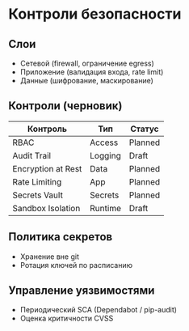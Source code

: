 # Контроли безопасности

## Слои
- Сетевой (firewall, ограничение egress)
- Приложение (валидация входа, rate limit)
- Данные (шифрование, маскирование)

## Контроли (черновик)
| Контроль | Тип | Статус |
|----------|-----|--------|
| RBAC | Access | Planned |
| Audit Trail | Logging | Draft |
| Encryption at Rest | Data | Planned |
| Rate Limiting | App | Planned |
| Secrets Vault | Secrets | Planned |
| Sandbox Isolation | Runtime | Draft |

## Политика секретов
- Хранение вне git
- Ротация ключей по расписанию

## Управление уязвимостями
- Периодический SCA (Dependabot / pip-audit)
- Оценка критичности CVSS
